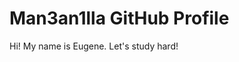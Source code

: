 <html lang="eng">
<head>
  <meta charset='UTF-8'>
  <meta name="viewport" content="width=device-width, initial-scale=1.0">
    <title>GitHub Profile Header</title>
    <link rel="stylesheet" href="styles.css">
</head>
<body>
<div class="header">
  <h1>Man3an1lla GitHub Profile</h1>
  <p>Hi! My name is Eugene. Let's study hard!</p>
</div>
</body>
</html>
